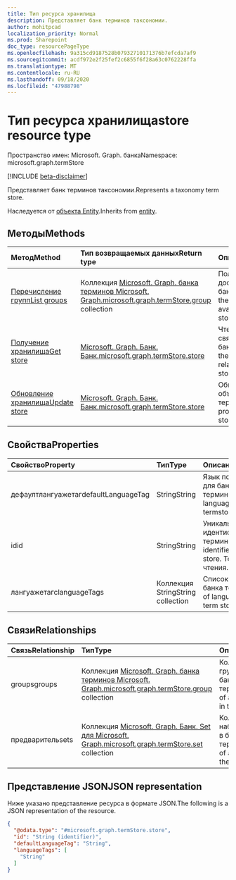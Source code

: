 ```yaml
---
title: Тип ресурса хранилища
description: Представляет банк терминов таксономии.
author: mohitpcad
localization_priority: Normal
ms.prod: Sharepoint
doc_type: resourcePageType
ms.openlocfilehash: 9a315cd9187528b07932710171376b7efcda7af9
ms.sourcegitcommit: acdf972e2f25fef2c6855f6f28a63c0762228ffa
ms.translationtype: MT
ms.contentlocale: ru-RU
ms.lasthandoff: 09/18/2020
ms.locfileid: "47988798"
---
```

# <a name="store-resource-type"></a><span data-ttu-id="cb7e3-103">Тип ресурса хранилища</span><span class="sxs-lookup"><span data-stu-id="cb7e3-103">store resource type</span></span>

<span data-ttu-id="cb7e3-104">Пространство имен: Microsoft. Graph. банка</span><span class="sxs-lookup"><span data-stu-id="cb7e3-104">Namespace: microsoft.graph.termStore</span></span>

[!INCLUDE [beta-disclaimer](../../includes/beta-disclaimer.md)]

<span data-ttu-id="cb7e3-105">Представляет банк терминов таксономии.</span><span class="sxs-lookup"><span data-stu-id="cb7e3-105">Represents a taxonomy term store.</span></span>

<span data-ttu-id="cb7e3-106">Наследуется от [объекта Entity](../resources/entity.md).</span><span class="sxs-lookup"><span data-stu-id="cb7e3-106">Inherits from [entity](../resources/entity.md).</span></span>

## <a name="methods"></a><span data-ttu-id="cb7e3-107">Методы</span><span class="sxs-lookup"><span data-stu-id="cb7e3-107">Methods</span></span>
|<span data-ttu-id="cb7e3-108">Метод</span><span class="sxs-lookup"><span data-stu-id="cb7e3-108">Method</span></span>|<span data-ttu-id="cb7e3-109">Тип возвращаемых данных</span><span class="sxs-lookup"><span data-stu-id="cb7e3-109">Return type</span></span>|<span data-ttu-id="cb7e3-110">Описание</span><span class="sxs-lookup"><span data-stu-id="cb7e3-110">Description</span></span>
|:---|:---|:---
|[<span data-ttu-id="cb7e3-111">Перечисление групп</span><span class="sxs-lookup"><span data-stu-id="cb7e3-111">List groups</span></span>](../api/termstore-list-groups.md)|<span data-ttu-id="cb7e3-112">Коллекция [Microsoft. Graph. банка терминов Microsoft. Graph.](../resources/termstore-group.md)</span><span class="sxs-lookup"><span data-stu-id="cb7e3-112">[microsoft.graph.termStore.group](../resources/termstore-group.md) collection</span></span>| <span data-ttu-id="cb7e3-113">Получение групп из доступных в объекте банка терминов.</span><span class="sxs-lookup"><span data-stu-id="cb7e3-113">Get the groups from available in the term store object.</span></span>|
|[<span data-ttu-id="cb7e3-114">Получение хранилища</span><span class="sxs-lookup"><span data-stu-id="cb7e3-114">Get store</span></span>](../api/termstore-store-get.md) | [<span data-ttu-id="cb7e3-115">Microsoft. Graph. Банк. Банк.</span><span class="sxs-lookup"><span data-stu-id="cb7e3-115">microsoft.graph.termStore.store</span></span>](../resources/termstore-store.md) | <span data-ttu-id="cb7e3-116">Чтение свойств и связей объекта банка терминов.</span><span class="sxs-lookup"><span data-stu-id="cb7e3-116">Read the properties and relationships of a term store object.</span></span>
|[<span data-ttu-id="cb7e3-117">Обновление хранилища</span><span class="sxs-lookup"><span data-stu-id="cb7e3-117">Update store</span></span>](../api/termstore-store-update.md) | [<span data-ttu-id="cb7e3-118">Microsoft. Graph. Банк. Банк.</span><span class="sxs-lookup"><span data-stu-id="cb7e3-118">microsoft.graph.termStore.store</span></span>](../resources/termstore-store.md) | <span data-ttu-id="cb7e3-119">Обновление свойств объекта банка терминов.</span><span class="sxs-lookup"><span data-stu-id="cb7e3-119">Update the properties of a term store object.</span></span>|

## <a name="properties"></a><span data-ttu-id="cb7e3-120">Свойства</span><span class="sxs-lookup"><span data-stu-id="cb7e3-120">Properties</span></span>
|<span data-ttu-id="cb7e3-121">Свойство</span><span class="sxs-lookup"><span data-stu-id="cb7e3-121">Property</span></span>|<span data-ttu-id="cb7e3-122">Тип</span><span class="sxs-lookup"><span data-stu-id="cb7e3-122">Type</span></span>|<span data-ttu-id="cb7e3-123">Описание</span><span class="sxs-lookup"><span data-stu-id="cb7e3-123">Description</span></span>
|:---|:---|:---
|<span data-ttu-id="cb7e3-124">дефаултлангуажетаг</span><span class="sxs-lookup"><span data-stu-id="cb7e3-124">defaultLanguageTag</span></span> | <span data-ttu-id="cb7e3-125">String</span><span class="sxs-lookup"><span data-stu-id="cb7e3-125">String</span></span> | <span data-ttu-id="cb7e3-126">Язык по умолчанию для банка терминов.</span><span class="sxs-lookup"><span data-stu-id="cb7e3-126">Default language of the termstore.</span></span>
|<span data-ttu-id="cb7e3-127">id</span><span class="sxs-lookup"><span data-stu-id="cb7e3-127">id</span></span>|<span data-ttu-id="cb7e3-128">String</span><span class="sxs-lookup"><span data-stu-id="cb7e3-128">String</span></span> | <span data-ttu-id="cb7e3-129">Уникальный идентификатор банка терминов.</span><span class="sxs-lookup"><span data-stu-id="cb7e3-129">Unique identifier of the term store.</span></span> <span data-ttu-id="cb7e3-130">Только для чтения.</span><span class="sxs-lookup"><span data-stu-id="cb7e3-130">Read-only.</span></span>
|<span data-ttu-id="cb7e3-131">лангуажетагс</span><span class="sxs-lookup"><span data-stu-id="cb7e3-131">languageTags</span></span> | <span data-ttu-id="cb7e3-132">Коллекция String</span><span class="sxs-lookup"><span data-stu-id="cb7e3-132">String collection</span></span> | <span data-ttu-id="cb7e3-133">Список языков для банка терминов.</span><span class="sxs-lookup"><span data-stu-id="cb7e3-133">List of languages for the term store.</span></span>

## <a name="relationships"></a><span data-ttu-id="cb7e3-134">Связи</span><span class="sxs-lookup"><span data-stu-id="cb7e3-134">Relationships</span></span>
|<span data-ttu-id="cb7e3-135">Связь</span><span class="sxs-lookup"><span data-stu-id="cb7e3-135">Relationship</span></span>|<span data-ttu-id="cb7e3-136">Тип</span><span class="sxs-lookup"><span data-stu-id="cb7e3-136">Type</span></span>|<span data-ttu-id="cb7e3-137">Описание</span><span class="sxs-lookup"><span data-stu-id="cb7e3-137">Description</span></span>
|:---|:---|:---
|<span data-ttu-id="cb7e3-138">groups</span><span class="sxs-lookup"><span data-stu-id="cb7e3-138">groups</span></span> |<span data-ttu-id="cb7e3-139">Коллекция [Microsoft. Graph. банка терминов Microsoft. Graph.](../resources/termstore-group.md)</span><span class="sxs-lookup"><span data-stu-id="cb7e3-139">[microsoft.graph.termStore.group](../resources/termstore-group.md) collection</span></span> | <span data-ttu-id="cb7e3-140">Коллекция всех групп, доступных в банке терминов.</span><span class="sxs-lookup"><span data-stu-id="cb7e3-140">Collection of all groups available in the term store.</span></span>
|<span data-ttu-id="cb7e3-141">предваритель</span><span class="sxs-lookup"><span data-stu-id="cb7e3-141">sets</span></span> | <span data-ttu-id="cb7e3-142">Коллекция [Microsoft. Graph. Банк. Set для Microsoft. Graph.](../resources/termstore-set.md)</span><span class="sxs-lookup"><span data-stu-id="cb7e3-142">[microsoft.graph.termStore.set](../resources/termstore-set.md) collection</span></span> | <span data-ttu-id="cb7e3-143">Коллекция всех наборов, доступных в банке терминов.</span><span class="sxs-lookup"><span data-stu-id="cb7e3-143">Collection of all sets available in the term store.</span></span>


## <a name="json-representation"></a><span data-ttu-id="cb7e3-144">Представление JSON</span><span class="sxs-lookup"><span data-stu-id="cb7e3-144">JSON representation</span></span>
<span data-ttu-id="cb7e3-145">Ниже указано представление ресурса в формате JSON.</span><span class="sxs-lookup"><span data-stu-id="cb7e3-145">The following is a JSON representation of the resource.</span></span>
<!-- {
  "blockType": "resource",
  "keyProperty": "id",
  "@odata.type": "microsoft.graph.termStore.store",
  "baseType": "microsoft.graph.entity",
  "openType": false
}
-->
``` json
{
  "@odata.type": "#microsoft.graph.termStore.store",
  "id": "String (identifier)",
  "defaultLanguageTag": "String",
  "languageTags": [
    "String"
  ]  
}
```

<!--
{
  "type": "#page.annotation",
  "description": "TermStore is the top-level entity used for managing taxonomy for a client",
  "keywords": "termStore,facet,resource",
  "section": "documentation",
  "tocPath": "TermStore",
  "tocBookmarks": {
    "Resources/termStore.store": "#"
  },
  "suppressions": []
}
-->



